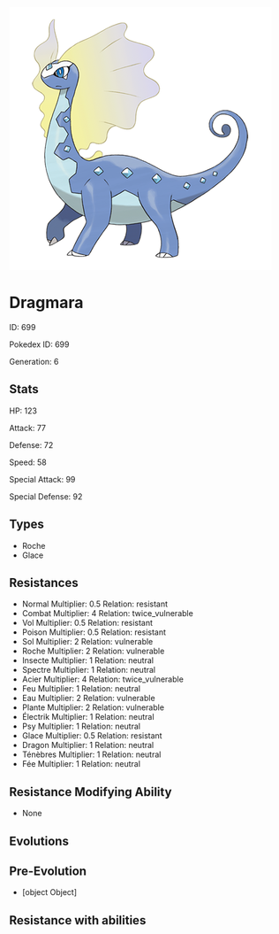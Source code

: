 ![](https://raw.githubusercontent.com/PokeAPI/sprites/master/sprites/pokemon/other/official-artwork/699.png)

# Dragmara
ID: 699

Pokedex ID: 699

Generation: 6

## Stats

HP: 123

Attack: 77

Defense: 72

Speed: 58

Special Attack: 99

Special Defense: 92

## Types

- Roche
- Glace
## Resistances

- Normal Multiplier: 0.5 Relation: resistant
- Combat Multiplier: 4 Relation: twice_vulnerable
- Vol Multiplier: 0.5 Relation: resistant
- Poison Multiplier: 0.5 Relation: resistant
- Sol Multiplier: 2 Relation: vulnerable
- Roche Multiplier: 2 Relation: vulnerable
- Insecte Multiplier: 1 Relation: neutral
- Spectre Multiplier: 1 Relation: neutral
- Acier Multiplier: 4 Relation: twice_vulnerable
- Feu Multiplier: 1 Relation: neutral
- Eau Multiplier: 2 Relation: vulnerable
- Plante Multiplier: 2 Relation: vulnerable
- Électrik Multiplier: 1 Relation: neutral
- Psy Multiplier: 1 Relation: neutral
- Glace Multiplier: 0.5 Relation: resistant
- Dragon Multiplier: 1 Relation: neutral
- Ténèbres Multiplier: 1 Relation: neutral
- Fée Multiplier: 1 Relation: neutral
## Resistance Modifying Ability

- None

## Evolutions

## Pre-Evolution

- [object Object]

## Resistance with abilities
